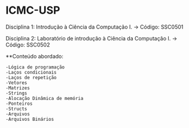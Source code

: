 # ICMC-USP
Disciplina 1: Introdução à Ciência da Computação I. -> Código: SSC0501

Disciplina 2: Laboratório de introdução à Ciência da Computação I. -> Código: SSC0502
 
**Conteúdo abordado:

    -Lógica de programação
    -Laços condicionais
    -Laços de repetição
    -Vetores
    -Matrizes
    -Strings
    -Alocação Dinâmica de memória
    -Ponteiros
    -Structs
    -Arquivos
    -Arquivos Binários
